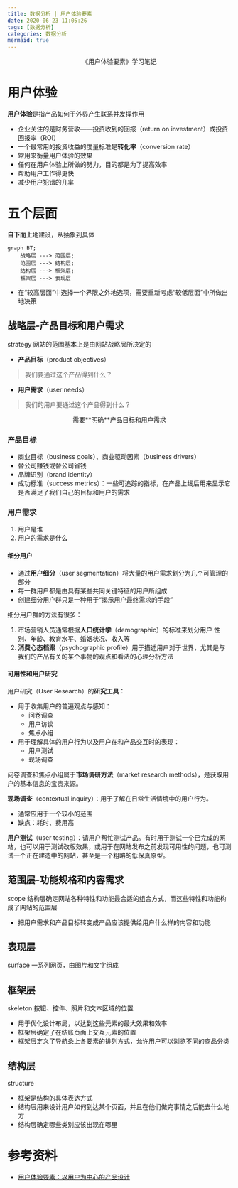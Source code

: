 ```yaml
---
title: 数据分析 | 用户体验要素
date: 2020-06-23 11:05:26
tags: [数据分析]
categories: 数据分析
mermaid: true
---
```


<center>《用户体验要素》学习笔记</center>
<!--more-->






# 用户体验
**用户体验**是指产品如何于外界产生联系并发挥作用
- 企业关注的是财务营收——投资收到的回报（return on investment）或投资回报率（ROI）
- 一个最常用的投资收益的度量标准是**转化率**（conversion rate）
 - 常用来衡量用户体验的效果
- 任何在用户体验上所做的努力，目的都是为了提高效率
 - 帮助用户工作得更快
 - 减少用户犯错的几率

# 五个层面

**自下而上**地建设，从抽象到具体
```mermaid
graph BT;
    战略层 ---> 范围层;
    范围层 ---> 结构层;
    结构层 ---> 框架层;
    框架层 ---> 表现层
```

- 在“较高层面”中选择一个界限之外地选项，需要重新考虑“较低层面”中所做出地决策

## 战略层-产品目标和用户需求
strategy
网站的范围基本上是由网站战略层所决定的
- **产品目标**（product objectives）
 > 我们要通过这个产品得到什么？
- **用户需求**（user needs）
 > 我们的用户要通过这个产品得到什么？

<center>需要**明确**产品目标和用户需求</center>

### 产品目标
- 商业目标（business goals）、商业驱动因素（business drivers）
 - 替公司赚钱或替公司省钱
- 品牌识别（brand identity）
- 成功标准（success metrics）：一些可追踪的指标，在产品上线后用来显示它是否满足了我们自己的目标和用户的需求

### 用户需求
1. 用户是谁
2. 用户的需求是什么

#### 细分用户
- 通过**用户细分**（user segmentation）将大量的用户需求划分为几个可管理的部分
 - 每一群用户都是由具有某些共同关键特征的用户所组成
- 创建细分用户群只是一种用于“揭示用户最终需求的手段”


细分用户群的方法有很多：
1. 市场营销人员通常根据**人口统计学**（demographic）的标准来划分用户
 性别、年龄、教育水平、婚姻状况、收入等
2. **消费心态档案**（psychographic profile）用于描述用户对于世界，尤其是与我们的产品有关的某个事物的观点和看法的心理分析方法

#### 可用性和用户研究
用户研究（User Research）的**研究工具**：
- 用于收集用户的普遍观点与感知：
     - 问卷调查
     - 用户访谈
     - 焦点小组
- 用于理解具体的用户行为以及用户在和产品交互时的表现：
     - 用户测试
     - 现场调查

问卷调查和焦点小组属于**市场调研方法**（market research methods），是获取用户的基本信息的宝贵来源。

**现场调查**（contextual inquiry）：用于了解在日常生活情境中的用户行为。
- 通常应用于一个较小的范围
- 缺点：耗时、费用高

**用户测试**（user testing）：请用户帮忙测试产品。有时用于测试一个已完成的网站，也可以用于测试改版效果，或用于在网站发布之前发现可用性的问题，也可测试一个正在建造中的网站，甚至是一个粗略的低保真原型。

## 范围层-功能规格和内容需求
scope
结构层确定网站各种特性和功能最合适的组合方式，而这些特性和功能构成了网站的范围层

- 把用户需求和产品目标转变成产品应该提供给用户什么样的内容和功能


## 表现层
surface
一系列网页，由图片和文字组成

## 框架层
skeleton
按钮、控件、照片和文本区域的位置
- 用于优化设计布局，以达到这些元素的最大效果和效率
- 框架层确定了在结账页面上交互元素的位置
- 框架层定义了导航条上各要素的排列方式，允许用户可以浏览不同的商品分类


## 结构层
structure
- 框架是结构的具体表达方式
- 结构层用来设计用户如何到达某个页面，并且在他们做完事情之后能去什么地方
- 结构层确定哪些类别应该出现在哪里




# 参考资料
- [用户体验要素：以用户为中心的产品设计]()
